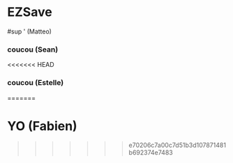 # EZSave
#sup ' (Matteo)
### coucou (Sean)
<<<<<<< HEAD
### coucou (Estelle)
=======
# YO (Fabien)
>>>>>>> e70206c7a00c7d51b3d107871481b692374e7483
